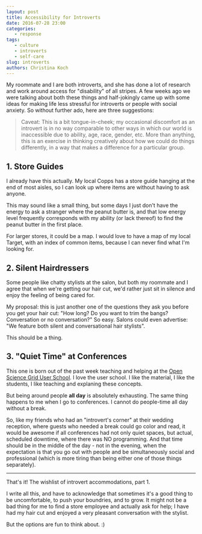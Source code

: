 ```yaml
---
layout: post
title: Accessibility for Introverts
date: 2016-07-28 23:00
categories: 
   - response
tags: 
   - culture
   - introverts
   - self-care
slug: introverts
authors: Christina Koch
---
```


My roommate and I are both introverts, and she has done
a lot of research and work around access for 
"disability" of all stripes.  A few weeks ago we were talking 
about both these things and half-jokingly came up with some 
ideas for making life less stressful for introverts or people 
with social anxiety.  So 
without further ado, here are three suggestions: 

> Caveat: This is a bit tongue-in-cheek; my occasional discomfort as an introvert 
is in no way comparable to other ways in which our world is inaccessible 
due to ability, age, race, gender, etc. More than anything, this is an 
exercise in thinking creatively about how we could do things differently, 
in a way that makes a difference for a particular group.

## 1. Store Guides

I already have this actually.  My local Copps has a store guide 
hanging at the end of most aisles, so I can look up where 
items are without having to ask anyone. 

This may sound like a small thing, but some days I just don't have 
the energy to ask a stranger where the peanut butter is, and that 
low energy level frequently corresponds with my ability (or lack thereof)
to find the peanut butter in the first place.  

For larger stores, it could be a map.  I would love to have a map of 
my local Target, with an index of common items, because I can never find 
what I'm looking for.  

## 2. Silent Hairdressers

Some people like chatty stylists at the salon, but both my roommate and 
I agree that when we're getting our hair cut, we'd rather just sit 
in silence and enjoy the feeling of being cared for. 

My proposal: this is just another one of the questions they ask you 
before you get your hair cut: "How long? Do you want to trim the bangs? 
Conversation or no conversation?"  So easy.  Salons could even advertise: 
"We feature both silent and conversational hair stylists".  

This should be a thing.  

## 3. "Quiet Time" at Conferences

This one is born out of the past week teaching and helping at the 
[Open Science Grid User School](https://twiki.opensciencegrid.org/bin/view/Education/OSGUserSchool2016).  I love the user
school.  I like the material, I like the students, I like teaching 
and explaning these concepts.  

But being around people **all day** is absolutely exhausting.  The 
same thing happens to me when I go to conferences.  I cannot do people-time 
all day without a break.  

So, like my friends who had an "introvert's corner" at 
their wedding reception, where guests who needed a break could go color 
and read, it would be awesome if all conferences had not only quiet 
spaces, but actual, scheduled downtime, where there was NO programming.  And 
that time should be in the middle of the day - not in the evening, when 
the expectation is that you go out with people and be simultaneously social 
and professional (which is more tiring than being either one of those 
things separately).  

-----------

That's it! The wishlist of introvert accommodations, part 1.  

I write all this, and have to acknowledge that sometimes it's a good 
thing to be uncomfortable, to push your boundries, and to grow.  It might 
not be a bad thing for me to find a store employee and actually ask for 
help; I have had my hair cut and enjoyed a very pleasant conversation 
with the stylist.  

But the options are fun to think about.  :)